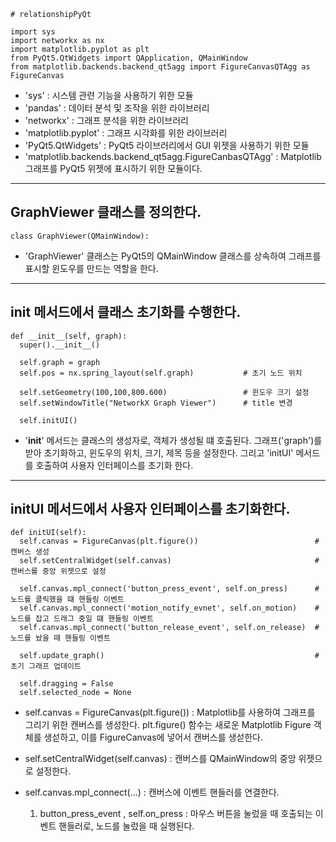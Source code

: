     # relationshipPyQt

```
import sys
import networkx as nx
import matplotlib.pyplot as plt
from PyQt5.QtWidgets import QApplication, QMainWindow
from matplotlib.backends.backend_qt5agg import FigureCanvasQTAgg as FigureCanvas
```

* 'sys' : 시스템 관련 기능을 사용하기 위한 모듈
* 'pandas' : 데이터 분석 및 조작을 위한 라이브러리
* 'networkx' : 그래프 분석을 위한 라이브러리
* 'matplotlib.pyplot' : 그래프 시각화를 위한 라이브러리
* 'PyQt5.QtWidgets' : PyQt5 라이브러리에서 GUI 위젯을 사용하기 위한 모듈
* 'matplotlib.backends.backend_qt5agg.FigureCanbasQTAgg' : Matplotlib 그래프를 PyQt5 위젯에 표시하기 위한 모듈이다.

---
## GraphViewer 클래스를 정의한다.
```
class GraphViewer(QMainWindow):
```
* 'GraphViewer' 클래스는 PyQt5의 QMainWindow 클래스를 상속하여 그래프를 표시할 윈도우를 만드는 역할을 한다.

---
##  __init__ 메서드에서 클래스 초기화를 수행한다.
```
def __init__(self, graph):
  super().__init__()

  self.graph = graph
  self.pos = nx.spring_layout(self.graph)           # 초기 노드 위치

  self.setGeometry(100,100,800.600)                 # 윈도우 크기 설정
  self.setWindowTitle("NetworkX Graph Viewer")      # title 변경

  self.initUI()
```
* '__init__' 메서드는 클래스의 생성자로, 객체가 생성될 떄 호출된다. 그래프('graph')를 받아 초기화하고, 윈도우의 위치, 크기, 제목 등을 설정한다. 그리고 'initUI' 메서드를 호출하여 사용자 인터페이스를 초기화 한다.

---
## initUI 메서드에서 사용자 인터페이스를 초기화한다.
```
def initUI(self):
  self.canvas = FigureCanvas(plt.figure())                          # 캔버스 생성
  self.setCentralWidget(self.canvas)                                # 캔버스를 중앙 위젯으로 설정

  self.canvas.mpl_connect('button_press_event', self.on_press)      # 노드를 클릭했을 떄 핸들링 이벤트
  self.canvas.mpl_connect('motion_notify_evnet', self.on_motion)    # 노드를 잡고 드래그 중일 떄 핸들링 이벤트
  self.canvas.mpl_connect('button_release_event', self.on_release)  # 노드를 놨을 때 핸들링 이벤트

  self.update_graph()                                               # 초기 그래프 업데이트

  self.dragging = False
  self.selected_node = None
```

* self.canvas = FigureCanvas(plt.figure()) : Matplotlib를 사용하여 그래프를 그리기 위한 캔버스를 생성한다.
  plt.figure() 함수는 새로운 Matplotlib Figure 객체를 생섣하고, 이를 FigureCanvas에 넣어서 캔버스를 생섣한다.
  
* self.setCentralWidget(self.canvas) : 캔버스를 QMainWindow의 중앙 위젯으로 설정한다.

* self.canvas.mpl_connect(...) : 캔버스에 이벤트 핸들러를 연결한다.
  1. button_press_event , self.on_press : 마우스 버튼을 눌렀을 때 호출되는 이벤트 핸들러로, 노드를 눌렀을 때 실행된다.
